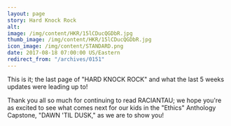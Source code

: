 ```yaml
---
layout: page
story: Hard Knock Rock
alt:
image: /img/content/HKR/15lCDucQGDbR.jpg
thumb_image: /img/content/HKR/15lCDucQGDbR.jpg
icon_image: /img/content/STANDARD.png
date: 2017-08-18 07:00:00 US/Eastern
redirect_from: "/archives/0151"
---
```

This is it; the last page of "HARD KNOCK ROCK" and what the last 5 weeks updates were leading up to!

Thank you all so much for continuing to read RACIANTAU; we hope you're as excited to see what comes next for our kids in the "Ethics" Anthology Capstone, "DAWN 'TIL DUSK," as we are to show you!
